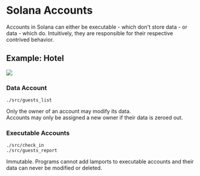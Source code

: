 # Solana Accounts

Accounts in Solana can either be executable - which don't store data - or data - which do. Intuitively, they are responsible for their respective contrived behavior.

## Example: Hotel

![](doc/hotel.png)

### Data Account

```shell
./src/guests_list
```
Only the owner of an account may modify its data.    
Accounts may only be assigned a new owner if their data is zeroed out.

### Executable Accounts

```shell
./src/check_in
./src/guests_report
```
Immutable. Programs cannot add lamports to executable accounts and their data can never be modified or deleted.